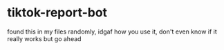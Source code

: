 # tiktok-report-bot

found this in my files randomly, idgaf how you use it, don't even know if it really works but go ahead
